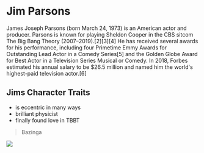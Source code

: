 # Jim Parsons

James Joseph Parsons (born March 24, 1973) is an American actor and producer. Parsons is known for playing Sheldon Cooper in the CBS sitcom The Big Bang Theory (2007–2019).[2][3][4] He has received several awards for his performance, including four Primetime Emmy Awards for Outstanding Lead Actor in a Comedy Series[5] and the Golden Globe Award for Best Actor in a Television Series Musical or Comedy. In 2018, Forbes estimated his annual salary to be $26.5 million and named him the world's highest-paid television actor.[6]

## Jims Character Traits
* is eccentric in many ways
* brilliant physicist
* finally found love in TBBT

> Bazinga

<img src="https://upload.wikimedia.org/wikipedia/commons/thumb/7/7a/Jim_Parsons_at_PaleyFest_2013.jpg/400px-Jim_Parsons_at_PaleyFest_2013.jpg">